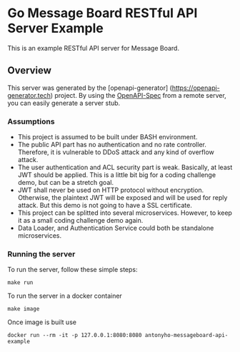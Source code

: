 # Go Message Board RESTful API Server Example

This is an example RESTful API server for Message Board.

## Overview
This server was generated by the [openapi-generator]
(https://openapi-generator.tech) project.
By using the [OpenAPI-Spec](https://github.com/OAI/OpenAPI-Specification) from a remote server, you can easily generate a server stub.

### Assumptions
- This project is assumed to be built under BASH environment.
- The public API part has no authentication and no rate controller. Therefore, it is vulnerable to DDoS attack and any kind of overflow attack.
- The user authentication and ACL security part is weak. Basically, at least JWT should be applied. This is a little bit big for a coding challenge demo, but can be a stretch goal.
- JWT shall never be used on HTTP protocol without encryption. Otherwise, the plaintext JWT will be exposed and will be used for reply attack. But this demo is not going to have a SSL certificate.
- This project can be splitted into several microservices. However, to keep it as a small coding challenge demo again.
- Data Loader, and Authentication Service could both be standalone microservices. 

### Running the server
To run the server, follow these simple steps:

```
make run
```

To run the server in a docker container
```
make image
```

Once image is built use
```
docker run --rm -it -p 127.0.0.1:8080:8080 antonyho-messageboard-api-example
```